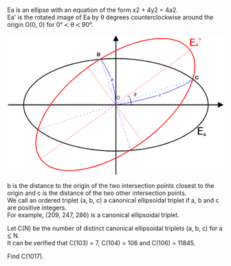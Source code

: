   <p>  Ea is an ellipse with an equation of the form x2 + 4y2 = 4a2.<br />  Ea' is the rotated image of Ea by &theta; degrees counterclockwise around the origin O(0, 0) for 0&deg; <img src='images/symbol_lt.gif' width='10' height='10' alt='&lt;' border='0' style='vertical-align:middle;' /> &theta; <img src='images/symbol_lt.gif' width='10' height='10' alt='&lt;' border='0' style='vertical-align:middle;' /> 90&deg;.  </p>      <img src="project/images/p_404_c_ellipse.gif" />      <p>  b is the distance to the origin of the two intersection points closest to the origin and c is the distance of the two other intersection points.<br />  We call an ordered triplet (a, b, c) a canonical ellipsoidal triplet if a, b and c are positive integers.<br />  For example, (209, 247, 286) is a canonical ellipsoidal triplet.  </p>    <p>  Let C(N) be the number of distinct canonical ellipsoidal triplets (a, b, c) for a <img src='images/symbol_le.gif' width='10' height='12' alt='&le;' border='0' style='vertical-align:middle;' /> N.<br />  It can be verified that C(103) = 7, C(104) = 106 and C(106) = 11845.  </p>    <p>  Find C(1017).  </p>  